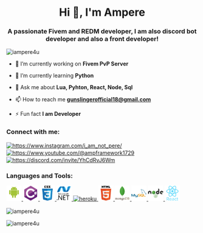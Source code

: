 <h1 align="center">Hi 👋, I'm Ampere</h1>
<h3 align="center">A passionate Fivem and REDM developer, I am also discord bot developer and also a front developer!</h3>

<p align="left"> <img src="https://komarev.com/ghpvc/?username=iampere4u&label=Profile%20views&color=0e75b6&style=flat" alt="iampere4u" /> </p>

- 🔭 I’m currently working on **Fivem PvP Server**

- 🌱 I’m currently learning **Python**

- 💬 Ask me about **Lua, Pyhton, React, Node, Sql**

- 📫 How to reach me **gunslingerofficial18@gmail.com**

- ⚡ Fun fact **I am Developer**

<h3 align="left">Connect with me:</h3>
<p align="left">
<a href="https://instagram.com/https://www.instagram.com/i_am_not_pere/" target="blank"><img align="center" src="https://raw.githubusercontent.com/rahuldkjain/github-profile-readme-generator/master/src/images/icons/Social/instagram.svg" alt="https://www.instagram.com/i_am_not_pere/" height="30" width="40" /></a>
<a href="https://www.youtube.com/c/https://www.youtube.com/@ampframework1729" target="blank"><img align="center" src="https://raw.githubusercontent.com/rahuldkjain/github-profile-readme-generator/master/src/images/icons/Social/youtube.svg" alt="https://www.youtube.com/@ampframework1729" height="30" width="40" /></a>
<a href="https://discord.gg/https://discord.com/invite/YhCdRvJ6Wm" target="blank"><img align="center" src="https://raw.githubusercontent.com/rahuldkjain/github-profile-readme-generator/master/src/images/icons/Social/discord.svg" alt="https://discord.com/invite/YhCdRvJ6Wm" height="30" width="40" /></a>
</p>

<h3 align="left">Languages and Tools:</h3>
<p align="left"> <a href="https://developer.android.com" target="_blank" rel="noreferrer"> <img src="https://raw.githubusercontent.com/devicons/devicon/master/icons/android/android-original-wordmark.svg" alt="android" width="40" height="40"/> </a> <a href="https://www.w3schools.com/cs/" target="_blank" rel="noreferrer"> <img src="https://raw.githubusercontent.com/devicons/devicon/master/icons/csharp/csharp-original.svg" alt="csharp" width="40" height="40"/> </a> <a href="https://www.w3schools.com/css/" target="_blank" rel="noreferrer"> <img src="https://raw.githubusercontent.com/devicons/devicon/master/icons/css3/css3-original-wordmark.svg" alt="css3" width="40" height="40"/> </a> <a href="https://dotnet.microsoft.com/" target="_blank" rel="noreferrer"> <img src="https://raw.githubusercontent.com/devicons/devicon/master/icons/dot-net/dot-net-original-wordmark.svg" alt="dotnet" width="40" height="40"/> </a> <a href="https://heroku.com" target="_blank" rel="noreferrer"> <img src="https://www.vectorlogo.zone/logos/heroku/heroku-icon.svg" alt="heroku" width="40" height="40"/> </a> <a href="https://www.w3.org/html/" target="_blank" rel="noreferrer"> <img src="https://raw.githubusercontent.com/devicons/devicon/master/icons/html5/html5-original-wordmark.svg" alt="html5" width="40" height="40"/> </a> <a href="https://www.mongodb.com/" target="_blank" rel="noreferrer"> <img src="https://raw.githubusercontent.com/devicons/devicon/master/icons/mongodb/mongodb-original-wordmark.svg" alt="mongodb" width="40" height="40"/> </a> <a href="https://www.mysql.com/" target="_blank" rel="noreferrer"> <img src="https://raw.githubusercontent.com/devicons/devicon/master/icons/mysql/mysql-original-wordmark.svg" alt="mysql" width="40" height="40"/> </a> <a href="https://nodejs.org" target="_blank" rel="noreferrer"> <img src="https://raw.githubusercontent.com/devicons/devicon/master/icons/nodejs/nodejs-original-wordmark.svg" alt="nodejs" width="40" height="40"/> </a> <a href="https://reactjs.org/" target="_blank" rel="noreferrer"> <img src="https://raw.githubusercontent.com/devicons/devicon/master/icons/react/react-original-wordmark.svg" alt="react" width="40" height="40"/> </a> </p>

<p><img align="center" src="https://github-readme-stats.vercel.app/api/top-langs?username=iampere4u&show_icons=true&locale=en&layout=compact" alt="iampere4u" /></p>

<p><img align="center" src="https://github-readme-streak-stats.herokuapp.com/?user=iampere4u&" alt="iampere4u" /></p>
